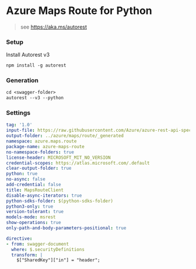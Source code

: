 # Azure Maps Route for Python

> see https://aka.ms/autorest

### Setup
Install Autorest v3
```ps
npm install -g autorest
```

### Generation
```ps
cd <swagger-folder>
autorest --v3 --python
```

### Settings
```yaml
tag: '1.0'
input-file: https://raw.githubusercontent.com/Azure/azure-rest-api-specs/2e88f0e0951d1cdbe59db4dafbc48c93a723bfa2/specification/maps/data-plane/Route/preview/1.0/route.json
output-folder: ../azure/maps/route/_generated
namespace: azure.maps.route
package-name: azure-maps-route
no-namespace-folders: true
license-header: MICROSOFT_MIT_NO_VERSION
credential-scopes: https://atlas.microsoft.com/.default
clear-output-folder: true
python: true
no-async: false
add-credential: false
title: MapsRouteClient
disable-async-iterators: true
python-sdks-folder: $(python-sdks-folder)
python3-only: true
version-tolerant: true
models-mode: msrest
show-operations: true
only-path-and-body-parameters-positional: true
```

```yaml
directive:
- from: swagger-document
  where: $.securityDefinitions
  transform: |
    $["SharedKey"]["in"] = "header";
```